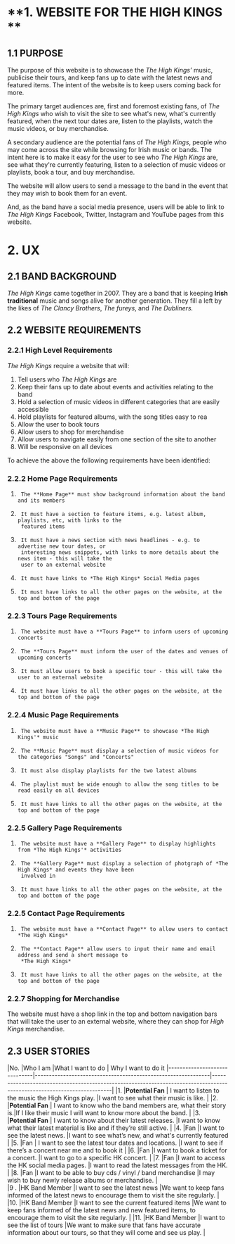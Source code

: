 # **1. WEBSITE FOR THE HIGH KINGS **

## **1.1 PURPOSE**

The purpose of this website is to showcase the *The High Kings’* music, publicise their tours, and keep fans up to date with the latest news and 
featured items. The intent of the website is to keep users coming back for more.

The primary target audiences are, first and foremost existing fans, of *The High Kings* who wish to visit the site to see what's new, 
what's currently featured, when the next tour dates are, listen to the playlists, watch the music videos, or buy merchandise. 

A secondary audience are the potential fans of *The High Kings*, people who may come across the site while browsing for Irish music or bands.
The intent here is to make it easy for the user to see who *The High Kings* are, see what they're currently featuring, listen to a selection
of music videos or playlists, book a tour, and buy merchandise.

The website will allow users to send a message to the band in the event that they may wish to book them for an event.

And, as the band have a social media presence, users will be able to link to *The High Kings* Facebook, Twitter, Instagram and YouTube pages 
from this website.



# **2. UX**

## **2.1 BAND BACKGROUND**

*The High Kings* came together in 2007. They are a band that is keeping **Irish traditional** music and songs alive for another generation. 
They fill a left by the likes of *The Clancy Brothers*, *The fureys*, and *The Dubliners.*

## **2.2 WEBSITE REQUIREMENTS**

### **2.2.1 High Level Requirements**
*The High Kings* require a website that will:

1. Tell users who *The High Kings* are
2. Keep their fans up to date about events and activities relating to the band 
3. Hold a selection of music videos in different categories that are easily accessible
4. Hold playlists for featured albums, with the song titles easy to rea
5. Allow the user to book tours
6. Allow users to shop for merchandise
7. Allow users to navigate easily from one section of the site to another
8. Will be responsive on all devices


To achieve the above the following requirements have been identified:

### **2.2.2 Home Page Requirements**

1.		The **Home Page** must show background information about the band and its members
2.		It must have a section to feature items, e.g. latest album, playlists, etc, with links to the 
		featured items
3.		It must have a news section with news headlines - e.g. to advertise new tour dates, or 
		interesting news snippets, with links to more details about the news item - this will take the 
        user to an external website
4.		It must have links to *The High Kings* Social Media pages
5.		It must have links to all the other pages on the website, at the top and bottom of the page


### **2.2.3 Tours Page Requirements**

1.		The website must have a **Tours Page** to inform users of upcoming concerts
2.		The **Tours Page** must inform the user of the dates and venues of upcoming concerts
3.		It must allow users to book a specific tour - this will take the user to an external website
4.		It must have links to all the other pages on the website, at the top and bottom of the page


### **2.2.4 Music Page Requirements**

1.		The website must have a **Music Page** to showcase *The High Kings'* music
2.		The **Music Page** must display a selection of music videos for the categories "Songs" and "Concerts"
3.		It must also display playlists for the two latest albums
4.		The playlist must be wide enough to allow the song titles to be read easily on all devices
5.		It must have links to all the other pages on the website, at the top and bottom of the page
		

### **2.2.5 Gallery Page Requirements**

1.		The website must have a **Gallery Page** to display highlights from *The High Kings'* activities
2.		The **Gallery Page** must display a selection of photgraph of *The High Kings* and events they have been
		involved in
3.		It must have links to all the other pages on the website, at the top and bottom of the page


### **2.2.5 Contact Page Requirements**

1.		The website must have a **Contact Page** to allow users to contact *The High Kings*
2.		The **Contact Page** allow users to input their name and email address and send a short message to 
		*The High Kings*
3.		It must have links to all the other pages on the website, at the top and bottom of the page


### **2.2.7 Shopping for Merchandise**

The website must have a shop link in the top and bottom navigation bars that will take the user to an external website, where they can shop
for *High Kings* merchandise.



## **2.3 USER STORIES** ##

|No. |Who I am                 |What I want to do                                             | Why I want to do it
|------------------------------|--------------------------------------------------------------|------------------------------------------------------------------------------------------------------------------------|
|1.  |**Potential Fan**        | I want to listen to the music the High Kings play.           |I want to see what their music is like.                                                                                 |
|2.  |**Potential Fan**        | I want to know who the band members are, what their story is.|If I like their music I will want to know more about the band.                                                          |
|3.  |**Potential Fan**        | I want to know about their latest releases.                  |I want to know what their latest material is like and if they’re still active.                                          |
|4.  |Fan				       |I want to see the latest news.								  |I want to see what’s new, and what's currently featured                                                                 |
|5.  |Fan			           |	I want to see the latest tour dates and locations.		  |I want to see if there’s a concert near me and to book it                                                               |
|6.  |Fan				       |I want to book a ticket for a concert.						  |I want to go to a specific HK concert.                                                                                  |
|7.  |Fan			           |I want to access the HK social media pages.					  |I want to read the latest messages from the HK.                                                                         |
|8.  |Fan				       |I want to be able to buy cds / vinyl / band merchandise		  |I may wish to buy newly release albums or merchandise.	                                                               |	
|9 . |HK Band Member	       |I want to see the latest news 								  |We want to keep fans informed of the latest news to encourage them to visit the site regularly.                         |
|10. |HK Band Member	       |I want to see the current featured items 					  |We want to keep fans informed of the latest news and new featured items, to encourage them to visit the site regularly. |
|11. |HK Band Member	       |I want to see  the list of tours 							  |We want to make sure that fans have accurate information about our tours, so that they will come and see us play.       |






